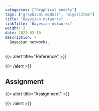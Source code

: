 ```yaml
---
categories: ["Graphical models"]
tags: ["graphical models", "algorithms"]
title: "Bayesian networks"
linkTitle: "Bayesian networks"
weight: 2
date: 2023-02-10
description: >
  Bayesian networks.
---
```





{{< alert title="Reference" >}}

{{< /alert >}}

 

## Assignment


{{< alert title="Assignment" >}}


{{< /alert >}}